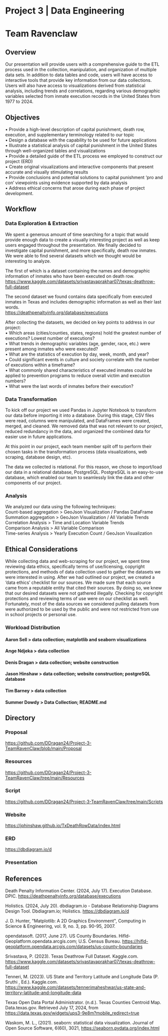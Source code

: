 # Project 3 | Data Engineering
# Team Ravenclaw

## Overview
Our presentation will provide users with a comprehensive guide to the ETL process used in the collection, manipulation, and organization of multiple data sets. In addition to data tables and code, users will have access to interactive tools that provide key information from our data collections. Users will also have access to visualizations derived from statistical analysis, including trends and correlations, regarding various demographic variables selected from inmate execution records in the United States from 1977 to 2024.  

## Objectives
•	Provide a high-level description of capital punishment, death row, execution, and supplementary terminology related to our topic   
•	Design a database with the capability to be used for future applications   
•	Illustrate a statistical analysis of capital punishment in the United States through well-organized tables and visualizations   
•	Provide a detailed guide of the ETL process we employed to construct our project (ERD)   
•	Create original visualizations and interactive components that present accurate and visually stimulating results   
•	Provide conclusions and potential solutions to capital punishment ‘pro and con’ viewpoints using evidence supported by data analysis   
•	Address ethical concerns that arose during each phase of project development.   
## Workflow
### Data Exploration & Extraction
We spent a generous amount of time searching for a topic that would provide enough data to create a visually interesting project as well as keep users engaged throughout the presentation. We finally decided to investigate capital punishment, and more specifically, death row inmates. We were able to find several datasets which we thought would be interesting to analyze.    

The first of which is a dataset containing the names and demographic information of inmates who have been executed on death row.    
https://www.kaggle.com/datasets/srivastavaprakhar07/texas-deathrow-full-dataset   

The second dataset we found contains data specifically from executed inmates in Texas and includes demographic information as well as their last words.   
https://deathpenaltyinfo.org/database/executions    

After collecting the datasets, we decided on key points to address in our project:   
•	Which areas (cities/counties, states, regions) hold the greatest number of executions? Lowest number of executions?   
•	What trends in demographic variables (age, gender, race, etc.) were present among inmates who were executed?   
•	What are the statistics of execution by day, week, month, and year?    
•	Could significant events in culture and society correlate with the number of executions within a timeframe?   
•	What commonly shared characteristics of executed inmates could be applied to prevention programs to reduce overall victim and execution numbers?   
•	What were the last words of inmates before their execution?   

### Data Transformation
To kick off our project we used Pandas in Jupyter Notebook to transform our data before importing it into a database. During this stage, CSV files were read, columns were manipulated, and DataFrames were created, merged, and cleaned. We removed data that was not relevant to our project, reduced redundancy in the data, and organized the combined data for easier use in future applications.

At this point in our project, each team member split off to perform their chosen tasks in the transformation process (data visualizations, web scraping, database design, etc).   

The data we collected is relational. For this reason, we chose to import/load our data in a relational database, PostgreSQL. PostgreSQL is an easy-to-use database, which enabled our team to seamlessly link the data and other components of our project.

### Analysis
We analyzed our data using the following techniques:     
Count-based aggregation > GeoJson Visualization / Pandas DataFrame      
Summation aggregation > GeoJson Visualization / All Variable Trends     
Correlation Analysis > Time and Location Variable Trends     
Comparison Analysis > All Variable Comparison     
Time-series Analysis > Yearly Execution Count / GeoJson Visualization     

## Ethical Considerations
While collecting data and web-scraping for our project, we spent time reviewing data ethics, specifically terms of use/licensing, copyright protections, and methods of data collection used to gather the datasets we were interested in using. After we had outlined our project, we created a ‘data ethics’ checklist for our sources. We made sure that each source came from a reputable entity that cited their sources. By doing so, we knew that our desired datasets were not gathered illegally. Checking for copyright protections and reviewing terms of use were on our checklist as well. Fortunately, most of the data sources we considered pulling datasets from were authorized to be used by the public and were not restricted from use in school projects or personal use.
### Workload Distribution
#### Aaron Sell > data collection; matplotlib and seaborn visualizations

#### Ange Ndjeka > data collection

#### Denis Dragan > data collection; website construction

#### Jason Hinshaw > data collection; website construction; postgreSQL database

#### Tim Barney > data collection

#### Summer Dowdy > Data Collection; README.md

## Directory
### Proposal 
https://github.com/DDragan24/Project-3-TeamRavenClaw/blob/main/Proposal
### Resources 
https://github.com/DDragan24/Project-3-TeamRavenClaw/tree/main/Resources
### Script
https://github.com/DDragan24/Project-3-TeamRavenClaw/tree/main/Scripts
### Website  
https://jphinshaw.github.io/TxDeathRowData/index.html
### ERD   
https://dbdiagram.io/d   
### Presentation

      
## References
Death Penalty Information Center. (2024, July 17). Execution Database. DPIC. https://deathpenaltyinfo.org/database/executions

Holistics. (2024, July 20). dbdiagram.io - Database Relationship Diagrams Design Tool. Dbdiagram.io; Holistics. https://dbdiagram.io/d

J. D. Hunter, "Matplotlib: A 2D Graphics Environment", Computing in Science & Engineering, vol. 9, no. 3, pp. 90-95, 2007. 

opendatasoft. (2017, June 27). US County Boundaries. Hifld-Geoplatform.opendata.arcgis.com; U.S. Census Bureau. https://hifld-geoplatform.opendata.arcgis.com/datasets/us-county-boundaries

Srivastava, P. (2023). Texas Deathrow Full Dataset. Kaggle.com. https://www.kaggle.com/datasets/srivastavaprakhar07/texas-deathrow-full-dataset

Tenneri, M. (2023). US State and Territory Latitude and Longitude Data (P. Sruthi , Ed.). Kaggle.com. https://www.kaggle.com/datasets/tennerimaheshwar/us-state-and-territory-latitude-and-longitude-data

Texas Open Data Portal Administrator. (n.d.). Texas Counties Centroid Map. Data.texas.gov. Retrieved July 17, 2024, from https://data.texas.gov/widgets/ups3-9e8m?mobile_redirect=true

Waskom, M. L., (2021). seaborn: statistical data visualization. Journal of Open Source Software, 6(60), 3021, https://seaborn.pydata.org/index.html 

